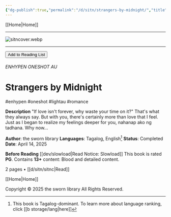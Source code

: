 ```yaml
---
{"dg-publish":true,"permalink":"/d/sitn/strangers-by-midnight/","title":"Strangers by Midnight"}
---
```



[[Home\|Home]]

***

![sitncover.webp](/img/user/d/sitn/sitncover.webp)


***

<button id="library-toggle" onclick="toggleLibrary()">Add to Reading List</button>

###### ENHYPEN ONESHOT AU
# Strangers by Midnight
#enhypen #oneshot #lightau #romance

**Description**
"If love isn't forever, why waste your time on it?"
That's what they always say. But with you, there's certainly more than love that I feel. Just as I began to realize my feelings deeper for you, nahanap ako ng tadhana. Why now...

**Author**: the sworn library
**Languages**: Tagalog, English[^1]
**Status**: Completed
**Date**: April 14, 2025

**Before Reading**
[[dev/slowload\|Read Notice: Slowload]]
This book is rated **PG**.
Contains **13+** content:
Blood and detailed content.

2 pages • [[d/sitn/sitnc\|Read]]

[[Home\|Home]]


Copyright © 2025 the sworn library
All Rights Reserved.

<script src="https://starryxoxo.github.io/treeajmgar/src/helpers/imagelist.js"></script> 

[^1]: This book is Tagalog-dominant. To learn more about language ranking, click [[b storage/lang\|here]]
